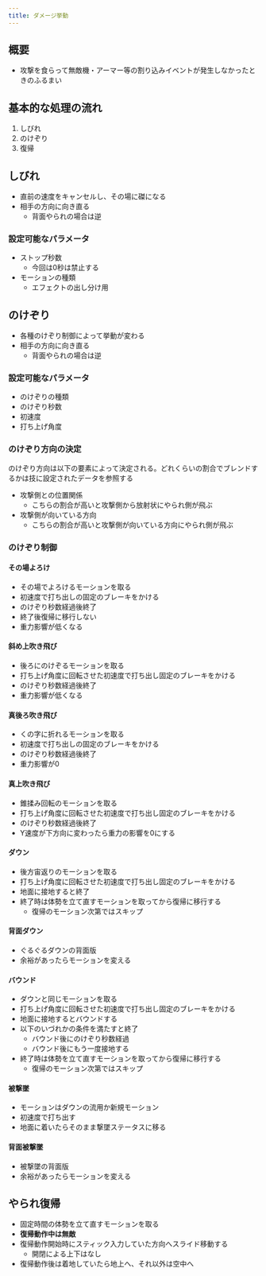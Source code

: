 ```yaml
---
title: ダメージ挙動
---
```


## 概要
* 攻撃を食らって無敵機・アーマー等の割り込みイベントが発生しなかったときのふるまい

## 基本的な処理の流れ
1. しびれ
1. のけぞり
1. 復帰

## しびれ
* 直前の速度をキャンセルし、その場に磔になる
* 相手の方向に向き直る
    * 背面やられの場合は逆
### 設定可能なパラメータ
* ストップ秒数
    * 今回は0秒は禁止する
* モーションの種類
    * エフェクトの出し分け用

## のけぞり
* 各種のけぞり制御によって挙動が変わる
* 相手の方向に向き直る
    * 背面やられの場合は逆
### 設定可能なパラメータ
* のけぞりの種類
* のけぞり秒数
* 初速度
* 打ち上げ角度

### のけぞり方向の決定
のけぞり方向は以下の要素によって決定される。どれくらいの割合でブレンドするかは技に設定されたデータを参照する
* 攻撃側との位置関係
    * こちらの割合が高いと攻撃側から放射状にやられ側が飛ぶ
* 攻撃側が向いている方向
    * こちらの割合が高いと攻撃側が向いている方向にやられ側が飛ぶ

### のけぞり制御
#### その場よろけ
* その場でよろけるモーションを取る
* 初速度で打ち出しの固定のブレーキをかける
* のけぞり秒数経過後終了
* 終了後復帰に移行しない
* 重力影響が低くなる
#### 斜め上吹き飛び
* 後ろにのけぞるモーションを取る
* 打ち上げ角度に回転させた初速度で打ち出し固定のブレーキをかける
* のけぞり秒数経過後終了
* 重力影響が低くなる
#### 真後ろ吹き飛び
* くの字に折れるモーションを取る
* 初速度で打ち出しの固定のブレーキをかける
* のけぞり秒数経過後終了
* 重力影響が0
#### 真上吹き飛び
* 錐揉み回転のモーションを取る
* 打ち上げ角度に回転させた初速度で打ち出し固定のブレーキをかける
* のけぞり秒数経過後終了
* Y速度が下方向に変わったら重力の影響を0にする
#### ダウン
* 後方宙返りのモーションを取る
* 打ち上げ角度に回転させた初速度で打ち出し固定のブレーキをかける
* 地面に接地すると終了
* 終了時は体勢を立て直すモーションを取ってから復帰に移行する
    * 復帰のモーション次第ではスキップ
#### 背面ダウン
* ぐるぐるダウンの背面版
* 余裕があったらモーションを変える
#### バウンド
* ダウンと同じモーションを取る
* 打ち上げ角度に回転させた初速度で打ち出し固定のブレーキをかける
* 地面に接地するとバウンドする
* 以下のいづれかの条件を満たすと終了
    * バウンド後にのけぞり秒数経過
    * バウンド後にもう一度接地する
* 終了時は体勢を立て直すモーションを取ってから復帰に移行する
    * 復帰のモーション次第ではスキップ
#### 被撃墜
* モーションはダウンの流用か新規モーション
* 初速度で打ち出す
* 地面に着いたらそのまま撃墜ステータスに移る
#### 背面被撃墜
* 被撃墜の背面版
* 余裕があったらモーションを変える

## やられ復帰
* 固定時間の体勢を立て直すモーションを取る
* **復帰動作中は無敵**
* 復帰動作開始時にスティック入力していた方向へスライド移動する
    * 開閉による上下はなし
* 復帰動作後は着地していたら地上へ、それ以外は空中へ